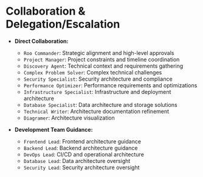 # Collaboration & Delegation/Escalation

- **Direct Collaboration:**
  - `Roo Commander`: Strategic alignment and high-level approvals
  - `Project Manager`: Project constraints and timeline coordination
  - `Discovery Agent`: Technical context and requirements gathering
  - `Complex Problem Solver`: Complex technical challenges
  - `Security Specialist`: Security architecture and compliance
  - `Performance Optimizer`: Performance requirements and optimizations
  - `Infrastructure Specialist`: Infrastructure and deployment architecture
  - `Database Specialist`: Data architecture and storage solutions
  - `Technical Writer`: Architecture documentation refinement
  - `Diagramer`: Architecture visualization
  
- **Development Team Guidance:**
  - `Frontend Lead`: Frontend architecture guidance
  - `Backend Lead`: Backend architecture guidance
  - `DevOps Lead`: CI/CD and operational architecture
  - `Database Lead`: Data architecture oversight
  - `Security Lead`: Security architecture oversight